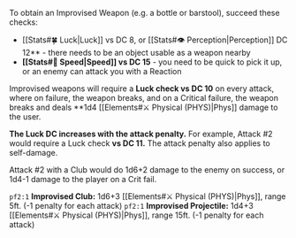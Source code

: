 To obtain an Improvised Weapon (e.g. a bottle or barstool), succeed these checks:
- [[Stats#🍀 Luck|Luck]] vs DC 8, or [[Stats#👁️ Perception|Perception]] DC 12** - there needs to be an object usable as a weapon nearby
- **[[Stats#🏃 Speed|Speed]] vs DC 15** - you need to be quick to pick it up, or an enemy can attack you with a Reaction

Improvised weapons will require a **Luck check vs DC 10** on every attack, where on failure, the weapon breaks, and on a Critical failure, the weapon breaks and deals **1d4 [[Elements#⚔️ Physical (PHYS)|Phys]] damage to the user.

**The Luck DC increases with the attack penalty.** For example, Attack #2 would require a Luck check **vs DC 11.** The attack penalty also applies to self-damage.

Attack #2 with a Club would do 1d6+2 damage to the enemy on success, or 1d4-1 damage to the player on a Crit fail.


`pf2:1` **Improvised Club:** 1d6+3 [[Elements#⚔️ Physical (PHYS)|Phys]], range 5ft. (-1 penalty for each attack)
`pf2:1` **Improvised Projectile:** 1d4+3 [[Elements#⚔️ Physical (PHYS)|Phys]], range 15ft. (-1 penalty for each attack)